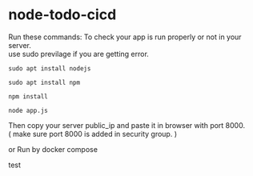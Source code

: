 # node-todo-cicd

Run these commands: To check your app is run properly or not in your server.<br>
use sudo previlage if you are getting error.


`sudo apt install nodejs`


`sudo apt install npm`


`npm install`

`node app.js`

Then copy your server public_ip and paste it in browser with port 8000.<br>
( make sure port 8000 is added in security group. ) 

or Run by docker compose

test
